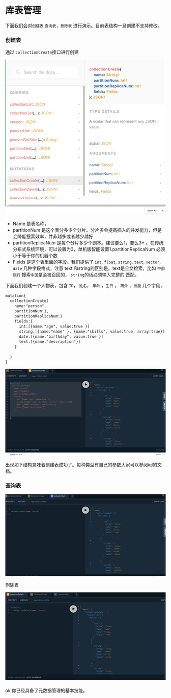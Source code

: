 # 库表管理

下面我们会对`创建表`,`查询表`，`删除表` 进行演示。目前表结构一旦创建不支持修改。

### 创建表

通过 `collectionCreate`接口进行创建

![image-20200715112907536](image/image-20200715112907536.png)

* Name 是表名称， 
* partitionNum 是这个表分多少个分片。分片多会提高插入的并发能力，但是会降低搜索效率，并非越多或者越少越好
* partitionReplicaNum 是每个分片多少个副本。建议要么1，要么3+ 。在传统分布式系统环境，可以设置为3，单机版智能设置1.partitionReplicaNum 必须小于等于你的机器个数
* Fields 是这个表里面的字段。我们提供了 `int`, `float`, `string`, `text`, `vector`, `date` 几种字段格式，注意 text 和string的区别是。text是全文检索，比如 `中国银行` 搜索`中国`是会被召回的， `string`的话必须输入完整的 匹配。



下面我们创建一个人物表，包含 `ID`， `姓名`， `年龄` ，`生日` ， `简介` ，`技能` 几个字段，

````
mutation{
  collectionCreate(
    name:"person", 
    partitionNum:1, 
    partitionReplicaNum:1
  	fields:{
      int:[{name:"age", value:true }]
      string:[{name:"name" }, {name:"skills", value:true, array:true}]
      date:[{name:"birthday", value:true }]
      text:[{name:"description"}]
    }
  
  )
}
````

![image-20200715115437856](image/image-20200715115437856.png)



出现如下结构意味着创建表成功了。每种类型有自己的参数大家可以参阅iql的文档。



### 查询表

![image-20200715115617185](image/image-20200715115617185.png)





删除表

![image-20200715115703796](image/image-20200715115703796.png)



ok 你已经具备了元数据管理的基本技能。